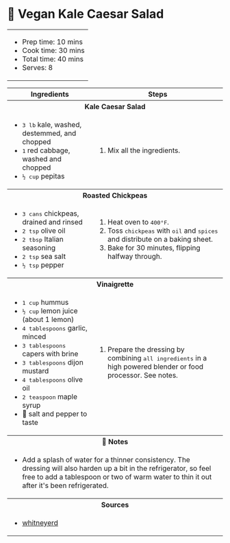 # 🥗 Vegan Kale Caesar Salad

<table table table-striped>
    <tr>
        <td colspan="2">
        <ul>
            <li>Prep time: 10 mins</li>
            <li>Cook time: 30 mins</li>
            <li>Total time: 40 mins</li>
            <li>Serves: 8</li>
        </ul>
        </td>
    </tr>
</table>

<table class="table table-striped">
  <thead>
    <tr>
      <th scope="col">Ingredients</th>
      <th scope="col">Steps</th>
    </tr>
  </thead>
    <tr>
      <th colspan="2">Kale Caesar Salad</th>
    </tr>
    <tr>
      <td scope="row">
        <ul>
            <li><samp>3 lb</samp> kale, washed, destemmed, and chopped</li>
            <li><samp>1</samp> red cabbage, washed and chopped</li>
            <li><samp>½ cup</samp> pepitas</li>
        </ul>
      </td>
      <td>
        <ol>
            <li>Mix all the ingredients.</li>
        </ol>
      </td>
    </tr>
    <tr>
      <th colspan="2">Roasted Chickpeas</th>
    </tr>
    <tr>
      <td scope="row">
        <ul>
            <li><samp>3 cans</samp> chickpeas, drained and rinsed</li>
            <li><samp>2 tsp</samp> olive oil</li>
            <li><samp>2 tbsp</samp> Italian seasoning</li>
            <li><samp>2 tsp</samp> sea salt</li>
            <li><samp>½ tsp</samp> pepper</li>
        </ul>
      </td>
      <td>
        <ol>
            <li>Heat oven to <samp>400°F</samp>.</li>
            <li>Toss <samp>chickpeas</samp> with <samp>oil</samp> and <samp>spices</samp> and distribute on a baking sheet.</li>
            <li>Bake for 30 minutes, flipping halfway through.</li>
        </ol>
      </td>
    </tr>
    <tr>
      <th colspan="2">Vinaigrette</th>
    </tr>
    <tr>
      <td scope="row">
        <ul>
            <li><samp>1 cup</samp> hummus</li>
            <li><samp>½ cup</samp> lemon juice (about 1 lemon)</li>
            <li><samp>4 tablespoons</samp> garlic, minced</li>
            <li><samp>3 tablespoons</samp> capers with brine</li>
            <li><samp>3 tablespoons</samp> dijon mustard</li>
            <li><samp>4 tablespoons</samp> olive oil</li>
            <li><samp>2 teaspoon</samp> maple syrup</li>
            <li>🧂 salt and pepper to taste</li>
        </ul>
      </td>
      <td>
        <ol>
            <li>Prepare the dressing by combining <samp>all ingredients</samp> in a high powered blender or food processor. See notes.</li>
        </ol>
      </td>
    </tr>
    <tr>
      <th colspan="2">📝 Notes</th>
    </tr>
    <tr>
      <td colspan="2">
        <ul>
            <li>Add a splash of water for a thinner consistency. The dressing will also harden up a bit in the refrigerator, so feel free to add a tablespoon or two of warm water to thin it out after it's been refrigerated.</li>
        </ul>
      </td>
    </tr>
    <tr>
      <th colspan="2">Sources</th>
    </tr>
    <tr>
      <td colspan="2">
        <ul>
            <li><a href="https://www.whitneyerd.com/2018/05/vegan-kale-caesar-salad.html" target="_blank">whitneyerd</a></li>
        </ul>
      </td>
    </tr>
  </tbody>
</table>
